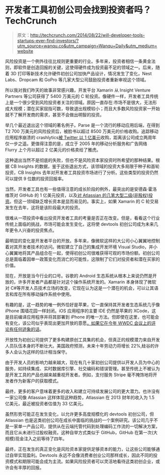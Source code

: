 # 开发者工具初创公司会找到投资者吗？TechCrunch

> 原文：<http://techcrunch.com/2014/08/22/will-developer-tools-startups-ever-find-investors/?utm_source=wanqu.co&utm_campaign=Wanqu+Daily&utm_medium=website>

风险投资是一个例外往往比规则更重要的行业。多年来，投资者相信一条黄金法则，即软件是创造回报的关键，这使得硬件成为投资最不足的领域之一。后来，随着 3D 打印等新技术允许硬件初创公司加快产品设计，情况发生了变化，Nest Labs、Dropcam 和 GoPro 等几家大型公司鼓励投资者重新审视这个领域。

所以我对我们昨天的故事非常感兴趣，开发平台 Xamarin 从 Insight Venture Partners 等公司获得了 5400 万美元的 C 轮投资。像硬件一样，开发者工具传统上是一个很少受到风险投资者关注的领域。原因一直存在:市场不是很大，无法形成大规模；潜在买家屈指可数，导致退出规模较小；而且大多数风险投资家一开始就不了解开发商的需求，甚至不会做出明智的投资。

举几个最近退出这个领域的著名例子。Parse 是一个流行的移动应用后端，在得到 T2 700 万美元的风险投资后，被脸书以超过 8500 万美元的价格收购。追踪移动应用程序崩溃的 crashlytics[被 Twitter 以 1 亿美元](https://beta.techcrunch.com/2013/01/28/twitter-acquires-crash-reporting-tool-crashalytics-development-of-the-product-will-continue-unabated/)收购，距离该公司成立两周年仅一步之遥。更值得注意的是，成立于 2005 年的移动分析服务和广告网络 Flurry 上个月以超过 2 亿美元的价格卖给了雅虎。

这种退出当然不是彻底的失败，但也不是风险资本家投资时所希望的那种结果。根据 CB Insights 的数据，鉴于这些退出方式，该领域的投资大多局限于种子和首轮投资，CB Insights 去年对开发者工具投资市场进行了分析。这些类型的投资仍然可以提供 9 位数的投资回报率。

当然，开发者工具也有一些值得注意的成长阶段的例外，最突出的是安德森·霍洛维茨对 GitHub 的 1 亿美元投资，以及[对 Atlassian 的几笔大型二级(非股权)投资](http://recode.net/2014/04/08/atlassian-raises-150-million/)。但这一领域缺乏增长资本是显而易见的。事实上，如果 Xamarin 的 C 轮交易发生在去年，这将是该阶段最大的投资。

很难从一项投资中看出投资开发者工具的考量是否正在改变。但是，看看这个行业传统上面临的挑战，市场可能会发生变化，这将使 devtools 初创公司成为未来几年更令人兴奋的投资焦点。

最明显的变化是开发者平台的开放。多年来，像微软这样的大公司小心翼翼地控制着对其开发者技术的访问。微软建立了自己的集成开发环境 Visual Studio，并小心翼翼地将其产品组合在一起，使得初创公司很难获得可观的市场份额。初创公司总是面临着因单一政策变化而消亡的可能性，这限制了它们对投资者和潜在买家的价值。

现在，开放是当今行业的口号。谷歌的 Android 生态系统从根本上来说仍然是开放的，许多开发者产品都是针对这个操作系统开发的。Xamarin 本身体现了微软对 C#等开发人员技术立场的改变，它现在认为这是一个潜在的机会，可以让其语言和库在所有移动操作系统中使用。

有趣的是，这一趋势的唯一例外恰好是苹果，它一直保持其开发者生态系统几乎像 iPhone 围墙花园一样封闭。iOS 应用程序的主要 IDE 仍然是苹果的 XCode，这是目前编译应用程序并将其部署到 iPhone 的唯一方法。但即使在这里，也可能会有变化，该公司似乎表现出更加开放的意愿[，如果它在今年 WWDC 会议上的评论有任何迹象的话](https://beta.techcrunch.com/2014/06/02/apples-delivers-developer-fanservice/)。

开放性为初创公司提供了更多构建原创工具集的机会，但真正的规模潜力来自开发人员队伍本身的不断壮大。美国政府预测，未来十年劳动力将增长 22%,硅谷的许多人会认为这样的估计相当保守。

由于开发人员的影响力越来越大，现在有几十家初创公司提供以开发人员为中心的服务，如持续集成、实时数据库引擎、社交编码和错误管理。甚至传统上不被认为是开发工具的产品也越来越重视开发者。例如，支付服务 Stripe 毫不掩饰地将开发者作为新客户的获取模式。

最终，更多的客户意味着更多的收入和建立可持续发展公司的更大潜力。也许没有一家公司像 Atlassian 这样体现这种趋势，Atlassian 在 2013 财年的收入为 1.5 亿美元，最近被投资者估值为 33 亿美元。

虽然形势可能正在发生变化，以允许更多高度规模化的 devtools 初创公司，但 Atlassian 也是这类初创公司在成长中面临的挑战的一个案例研究。该公司几乎不是一家单一产品公司，提供从在云端托管代码到处理编码工作流的一切解决方案，而且它从未进行过股权融资。这种自举方式类似于 GitHub，GitHub 在第一次(大规模)现金注入之前等待了四年。

最终，正在发生的真正变化是风险资本家提供足够资本的能力，让这些公司能够通过自举实现盈利。Devtools 永远不会像消费者创业公司那样成长，因此不同的投资模式和期限可能会成为主流。如果风险投资者可以灵活地看待这类初创企业，或许会有丰厚的回报。